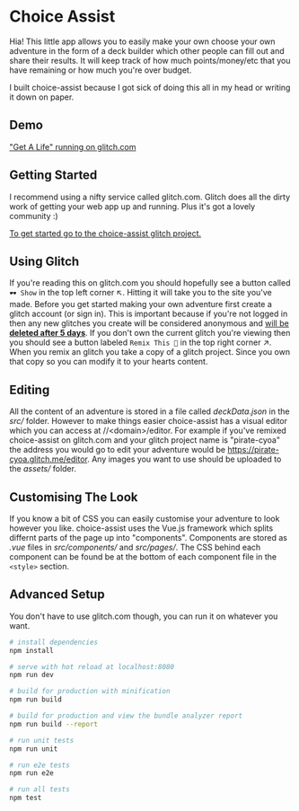 # Choice Assist
Hia! This little app allows you to easily make your own choose your own adventure in the form of a deck builder which other people can fill out and share their results. It will keep track of how much points/money/etc that you have remaining or how much you're over budget.

I built choice-assist because I got sick of doing this all in my head or writing it down on paper.

## Demo
["Get A Life" running on glitch.com](https://choice-assist.glitch.me/)

## Getting Started
I recommend using a nifty service called glitch.com. Glitch does all the dirty work of getting your web app up and running. Plus it's got a lovely community :)

[To get started go to the choice-assist glitch project.](https://glitch.com/edit/#!/choice-assist)

## Using Glitch
If you're reading this on glitch.com you should hopefully see a button called `🕶 Show` in the top left corner ↖. Hitting it will take you to the site you've made. Before you get started making your own adventure first create a glitch account (or sign in). This is important because if you're not logged in then any new glitches you create will be considered anonymous and [will be **deleted after 5 days**](https://glitch.com/faq#restrictions). If you don't own the current glitch you're viewing then you should see a button labeled `Remix This 🎤` in the top right corner ↗. When you remix an glitch you take a copy of a glitch project. Since you own that copy so you can modify it to your hearts content.

## Editing
All the content of an adventure is stored in a file called _deckData.json_ in the _src/_ folder. However to make things easier choice-assist has a visual editor which you can access at //\<domain\>/editor. For example if you've remixed choice-assist on glitch.com and your glitch project name is "pirate-cyoa" the address you would go to edit your adventure would be https://pirate-cyoa.glitch.me/editor. Any images you want to use should be uploaded to the _assets/_ folder. 

## Customising The Look
If you know a bit of CSS you can easily customise your adventure to look however you like. choice-assist uses the Vue.js framework which splits differnt parts of the page up into "components". Components are stored as _.vue_ files in _src/components/_ and _src/pages/_. The CSS behind each component can be found be at the bottom of each component file in the `<style>` section.

## Advanced Setup
You don't have to use glitch.com though, you can run it on whatever you want.

``` bash
# install dependencies
npm install

# serve with hot reload at localhost:8080
npm run dev

# build for production with minification
npm run build

# build for production and view the bundle analyzer report
npm run build --report

# run unit tests
npm run unit

# run e2e tests
npm run e2e

# run all tests
npm test
```
